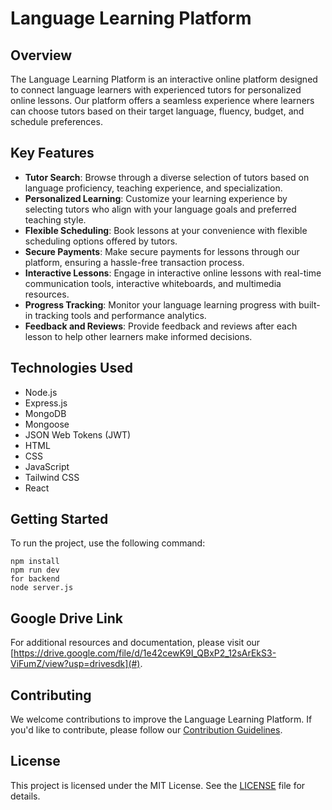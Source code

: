 
# Language Learning Platform

## Overview

The Language Learning Platform is an interactive online platform designed to connect language learners with experienced tutors for personalized online lessons. Our platform offers a seamless experience where learners can choose tutors based on their target language, fluency, budget, and schedule preferences.

## Key Features

- **Tutor Search**: Browse through a diverse selection of tutors based on language proficiency, teaching experience, and specialization.
- **Personalized Learning**: Customize your learning experience by selecting tutors who align with your language goals and preferred teaching style.
- **Flexible Scheduling**: Book lessons at your convenience with flexible scheduling options offered by tutors.
- **Secure Payments**: Make secure payments for lessons through our platform, ensuring a hassle-free transaction process.
- **Interactive Lessons**: Engage in interactive online lessons with real-time communication tools, interactive whiteboards, and multimedia resources.
- **Progress Tracking**: Monitor your language learning progress with built-in tracking tools and performance analytics.
- **Feedback and Reviews**: Provide feedback and reviews after each lesson to help other learners make informed decisions.

## Technologies Used

- Node.js
- Express.js
- MongoDB
- Mongoose
- JSON Web Tokens (JWT)
- HTML
- CSS
- JavaScript
- Tailwind CSS
- React

## Getting Started

To run the project, use the following command:

```
npm install
npm run dev
for backend
node server.js
```

## Google Drive Link

For additional resources and documentation, please visit our [https://drive.google.com/file/d/1e42cewK9I_QBxP2_12sArEkS3-ViFumZ/view?usp=drivesdk](#).

## Contributing

We welcome contributions to improve the Language Learning Platform. If you'd like to contribute, please follow our [Contribution Guidelines](CONTRIBUTING.md).

## License

This project is licensed under the MIT License. See the [LICENSE](LICENSE) file for details.




